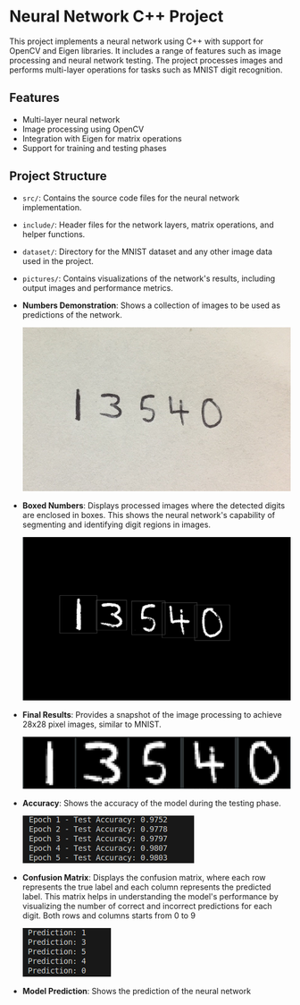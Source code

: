 # Neural Network C++ Project

This project implements a neural network using C++ with support for OpenCV and Eigen libraries. It includes a range of features such as image processing and neural network testing. The project processes images and performs multi-layer operations for tasks such as MNIST digit recognition.

## Features
- Multi-layer neural network
- Image processing using OpenCV
- Integration with Eigen for matrix operations
- Support for training and testing phases

## Project Structure

- `src/`: Contains the source code files for the neural network implementation.
- `include/`: Header files for the network layers, matrix operations, and helper functions.
- `dataset/`: Directory for the MNIST dataset and any other image data used in the project.
- `pictures/`: Contains visualizations of the network's results, including output images and performance metrics.

- **Numbers Demonstration**: Shows a collection of images to be used as predictions of the network.
  
  ![Numbers Demonstration](pictures/numbers.jpg)

- **Boxed Numbers**: Displays processed images where the detected digits are enclosed in boxes. This shows the neural network's capability of segmenting and identifying digit regions in images.
  
  ![Boxed Numbers](pictures/boxed_numbers.png)

- **Final Results**: Provides a snapshot of the image processing to achieve 28x28 pixel images, similar to MNIST.
  
  ![Final Results](pictures/final_result.png)

- **Accuracy**: Shows the accuracy of the model during the testing phase.
  
  ![Accuracy](pictures/conv_result.png)

- **Confusion Matrix**: Displays the confusion matrix, where each row represents the true label and each column represents the predicted label. This matrix helps in understanding the model's performance by visualizing the number of correct and incorrect predictions for each digit. Both rows and columns starts from 0 to 9

  ![prediction](pictures//prediction.png)

- **Model Prediction**: Shows the prediction of the neural network